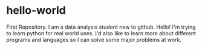# hello-world
First Repository. 
I am a data analysis student new to github. Hello! I'm trying to learn python for real world uses. I'd also like to learn more about different programs and languages so I can solve some major problems at work.
